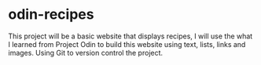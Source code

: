 # odin-recipes
This project will be a basic website that displays recipes, I will use the what I learned from Project Odin to build this website using text, lists, links and images. Using Git to version control the project.